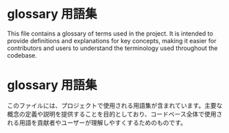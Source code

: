 # glossary 用語集

This file contains a glossary of terms used in the project. It is intended to provide definitions and explanations for key concepts, making it easier for contributors and users to understand the terminology used throughout the codebase.
# glossary 用語集

このファイルには、プロジェクトで使用される用語集が含まれています。主要な概念の定義や説明を提供することを目的としており、コードベース全体で使用される用語を貢献者やユーザーが理解しやすくするためのものです。
